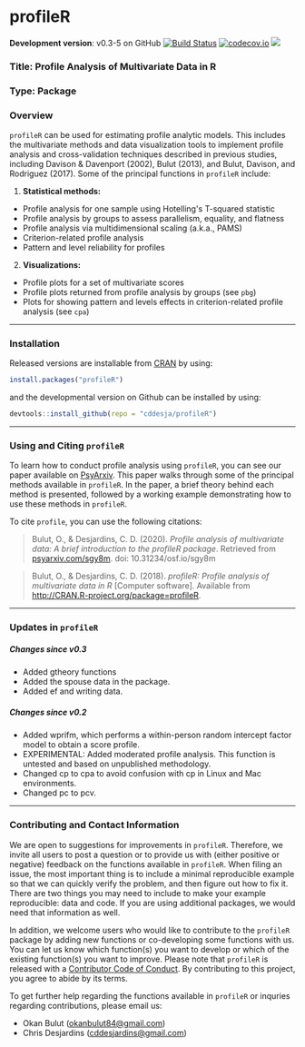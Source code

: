
# profileR

**Development version**: v0.3-5 on GitHub [![Build Status](https://travis-ci.org/cddesja/profileR.svg?branch=master)](https://travis-ci.org/cddesja/profileR) [![codecov.io](http://codecov.io/github/cddesja/profileR/coverage.svg?branch=master)](http://codecov.io/github/cddesja/profileR?branch=master) 
[![](https://cranlogs.r-pkg.org/badges/profileR)](https://cran.r-project.org/package=profileR)

### Title: Profile Analysis of Multivariate Data in R

### Type: Package

### Overview

``profileR`` can be used for estimating profile analytic models. This includes the multivariate methods and data visualization tools to implement profile analysis and cross-validation techniques described in previous studies, including Davison & Davenport (2002), Bulut (2013), and Bulut, Davison, and Rodriguez (2017). Some of the principal functions in ``profileR`` include:

1. **Statistical methods:**
  
  - Profile analysis for one sample using Hotelling's T-squared statistic
  - Profile analysis by groups to assess parallelism, equality, and flatness
  - Profile analysis via multidimensional scaling (a.k.a., PAMS)
  - Criterion-related profile analysis
  - Pattern and level reliability for profiles
  
2. **Visualizations:**
  
  - Profile plots for a set of multivariate scores
  - Profile plots returned from profile analysis by groups (see ``pbg``)
  - Plots for showing pattern and levels effects in criterion-related profile analysis (see ``cpa``)
  

***

### Installation

Released versions are installable from [CRAN](https://cran.r-project.org/package=profileR) by using:

```R
install.packages("profileR")
```

and the developmental version on Github can be installed by using:

```R
devtools::install_github(repo = "cddesja/profileR")
```

***

### Using and Citing ``profileR``

To learn how to conduct profile analysis using ``profileR``, you can see our paper available on [PsyArxiv](https://psyarxiv.com/sgy8m). This paper walks through some of the principal methods available in ``profileR``. In the paper, a brief theory behind each method is presented, followed by a working example demonstrating how to use these methods in ``profileR``. 

To cite ``profile``, you can use the following citations:

> Bulut, O., & Desjardins, C. D. (2020). *Profile analysis of multivariate data: A brief introduction to the profileR package*. Retrieved from [psyarxiv.com/sgy8m](https://psyarxiv.com/sgy8m). doi: 10.31234/osf.io/sgy8m

> Bulut, O., & Desjardins, C. D. (2018). *profileR: Profile analysis of multivariate data in R* [Computer software]. Available from <http://CRAN.R-project.org/package=profileR>.

***

### Updates in ``profileR``

##### Changes since v0.3
- Added gtheory functions
- Added the spouse data in the package. 
- Added ef and writing data.

##### Changes since v0.2
- Added wprifm, which performs a within-person random intercept factor model to obtain a score profile.
- EXPERIMENTAL: Added moderated profile analysis. This function is untested and based on unpublished methodology. 
- Changed cp to cpa to avoid confusion with cp in Linux and Mac environments.
- Changed pc to pcv.

***

### Contributing and Contact Information

We are open to suggestions for improvements in ``profileR``. Therefore, we invite all users to post a question or to provide us with (either positive or negative) feedback on the functions available in ``profileR``. When filing an issue, the most important thing is to include a minimal reproducible example so that we can quickly verify the problem, and then figure out how to fix it. There are two things you may need to include to make your example reproducible: data and code. If you are using additional packages, we would need that information as well. 

In addition, we welcome users who would like to contribute to the ``profileR`` package by adding new functions or co-developing some functions with us. You can let us know which function(s) you want to develop or which of the existing function(s) you want to improve. Please note that ``profileR`` is released with a [Contributor Code of Conduct](https://github.com/cddesja/profileR/blob/master/CODE_OF_CONDUCT.md). By contributing to this project, you agree to abide by its terms.


To get further help regarding the functions available in ``profileR`` or inquries regarding contributions, please email us:

  - Okan Bulut (<okanbulut84@gmail.com>)
  - Chris Desjardins (<cddesjardins@gmail.com>)




